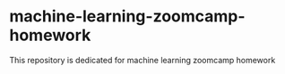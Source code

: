 # machine-learning-zoomcamp-homework
This repository is dedicated for machine learning zoomcamp homework